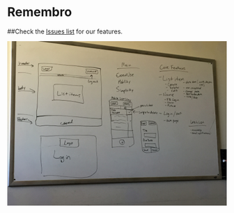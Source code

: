 # Remembro

##Check the [Issues list](https://github.com/bpkennedy/Remembro/issues) for our features.

![](https://github.com/bpkennedy/Remembro/blob/master/remembro.jpeg?raw=true)
